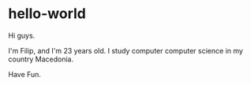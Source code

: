 # hello-world

Hi guys.

I'm Filip, and I'm 23 years old.
I study computer computer science in my country Macedonia.

Have Fun.
